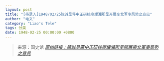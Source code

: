 ```yaml
---
layout: post
title: "[待录入]1948/02/25陈诚呈蒋中正研核廖耀湘所呈开展东北军事局势之意见"
author: "电文"
category: "Liao's Tele"
tags: 分类
date: 1948-02-25 00:00:00 +0800
---
```

> 来源：国史馆 [*原档链接：陳誠呈蔣中正研核廖耀湘所呈開展東北軍事局勢之意見*](https://ahonline.drnh.gov.tw/index.php?act=Display/image/5894524elDsFA=)